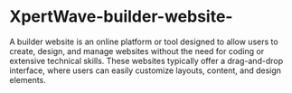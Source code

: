 # XpertWave-builder-website-
A builder website is an online platform or tool designed to allow users to create, design, and manage websites without the need for coding or extensive technical skills. These websites typically offer a drag-and-drop interface, where users can easily customize layouts, content, and design elements. 
